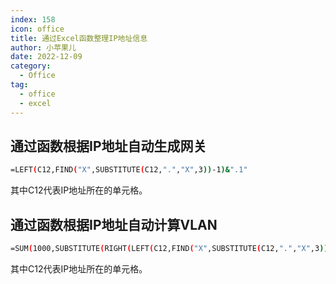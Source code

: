 ```yaml
---
index: 158
icon: office
title: 通过Excel函数整理IP地址信息
author: 小苹果儿
date: 2022-12-09
category:
  - Office
tag:
  - office
  - excel
---
```


## 通过函数根据IP地址自动生成网关

```bash
=LEFT(C12,FIND("X",SUBSTITUTE(C12,".","X",3))-1)&".1"
```

其中C12代表IP地址所在的单元格。

## 通过函数根据IP地址自动计算VLAN

```bash
=SUM(1000,SUBSTITUTE(RIGHT(LEFT(C12,FIND("X",SUBSTITUTE(C12,".","X",3))-1),FIND("X",SUBSTITUTE(C12,".","X",1))),".",""))
```

其中C12代表IP地址所在的单元格。
